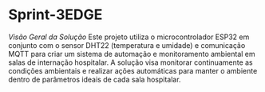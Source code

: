 # Sprint-3EDGE

*Visão Geral da Solução*
Este projeto utiliza o microcontrolador ESP32 em conjunto com o sensor DHT22 (temperatura e umidade) e comunicação MQTT para criar um sistema de automação e monitoramento ambiental em salas de internação hospitalar. A solução visa monitorar continuamente as condições ambientais e realizar ações automáticas para manter o ambiente dentro de parâmetros ideais de cada sala hospitalar.